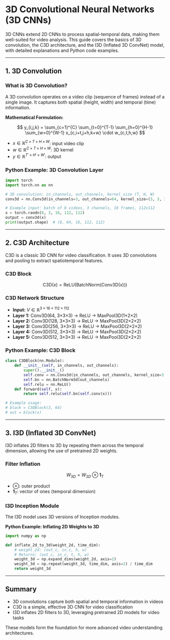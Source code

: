 # 3D Convolutional Neural Networks (3D CNNs)

3D CNNs extend 2D CNNs to process spatial-temporal data, making them well-suited for video analysis. This guide covers the basics of 3D convolution, the C3D architecture, and the I3D (Inflated 3D ConvNet) model, with detailed explanations and Python code examples.

---

## 1. 3D Convolution

### What is 3D Convolution?

A 3D convolution operates on a video clip (sequence of frames) instead of a single image. It captures both spatial (height, width) and temporal (time) information.

**Mathematical Formulation:**

$$
y_{i,j,k} = \sum_{c=1}^{C} \sum_{t=0}^{T-1} \sum_{h=0}^{H-1} \sum_{w=0}^{W-1} x_{c,i+t,j+h,k+w} \cdot w_{c,t,h,w}
$$

- $x \in \mathbb{R}^{C \times T \times H \times W}$: input video clip
- $w \in \mathbb{R}^{C \times T \times H \times W}$: 3D kernel
- $y \in \mathbb{R}^{T' \times H' \times W'}$: output

### Python Example: 3D Convolution Layer
```python
import torch
import torch.nn as nn

# 3D convolution: in_channels, out_channels, kernel_size (T, H, W)
conv3d = nn.Conv3d(in_channels=3, out_channels=64, kernel_size=(3, 3, 3), stride=1, padding=1)

# Example input: batch of 8 videos, 3 channels, 16 frames, 112x112
x = torch.randn(8, 3, 16, 112, 112)
output = conv3d(x)
print(output.shape)  # (8, 64, 16, 112, 112)
```

---

## 2. C3D Architecture

C3D is a classic 3D CNN for video classification. It uses 3D convolutions and pooling to extract spatiotemporal features.

### C3D Block

$$
\text{C3D}(x) = \text{ReLU}(\text{BatchNorm}(\text{Conv3D}(x)))
$$

### C3D Network Structure

- **Input:** $V \in \mathbb{R}^{3 \times 16 \times 112 \times 112}$
- **Layer 1:** Conv3D(64, 3×3×3) → ReLU → MaxPool3D(1×2×2)
- **Layer 2:** Conv3D(128, 3×3×3) → ReLU → MaxPool3D(2×2×2)
- **Layer 3:** Conv3D(256, 3×3×3) → ReLU → MaxPool3D(2×2×2)
- **Layer 4:** Conv3D(512, 3×3×3) → ReLU → MaxPool3D(2×2×2)
- **Layer 5:** Conv3D(512, 3×3×3) → ReLU → MaxPool3D(2×2×2)

### Python Example: C3D Block
```python
class C3DBlock(nn.Module):
    def __init__(self, in_channels, out_channels):
        super().__init__()
        self.conv = nn.Conv3d(in_channels, out_channels, kernel_size=3, padding=1)
        self.bn = nn.BatchNorm3d(out_channels)
        self.relu = nn.ReLU()
    def forward(self, x):
        return self.relu(self.bn(self.conv(x)))

# Example usage:
# block = C3DBlock(3, 64)
# out = block(x)
```

---

## 3. I3D (Inflated 3D ConvNet)

I3D inflates 2D filters to 3D by repeating them across the temporal dimension, allowing the use of pretrained 2D weights.

### Filter Inflation

$$
W_{3D} = W_{2D} \otimes \mathbf{1}_T
$$

- $\otimes$: outer product
- $\mathbf{1}_T$: vector of ones (temporal dimension)

### I3D Inception Module

The I3D model uses 3D versions of Inception modules.

**Python Example: Inflating 2D Weights to 3D**
```python
import numpy as np

def inflate_2d_to_3d(weight_2d, time_dim):
    # weight_2d: (out_c, in_c, h, w)
    # Returns: (out_c, in_c, t, h, w)
    weight_3d = np.expand_dims(weight_2d, axis=2)
    weight_3d = np.repeat(weight_3d, time_dim, axis=2) / time_dim
    return weight_3d
```

---

## Summary

- 3D convolutions capture both spatial and temporal information in videos
- C3D is a simple, effective 3D CNN for video classification
- I3D inflates 2D filters to 3D, leveraging pretrained 2D models for video tasks

These models form the foundation for more advanced video understanding architectures. 